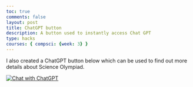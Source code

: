 ```yaml
---
toc: true
comments: false
layout: post
title: ChatGPT button
description: A button used to instantly access Chat GPT
type: hacks
courses: { compsci: {week: 3} }
---
```

I also created a ChatGPT button below which can be used to find out more details about Science Olympiad.

[![Chat with ChatGPT](https://img.shields.io/badge/Chat%20with-ChatGPT-teal)](https://chat.openai.com)